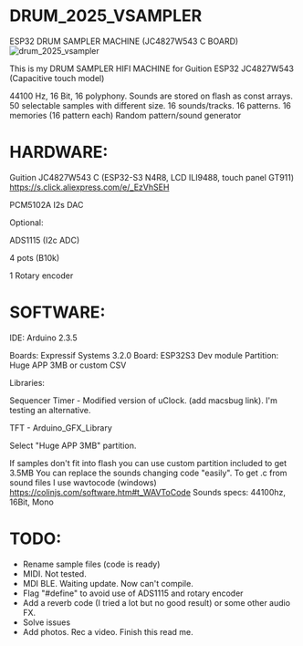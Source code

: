 # DRUM_2025_VSAMPLER
ESP32 DRUM SAMPLER MACHINE (JC4827W543 C BOARD)
![drum_2025_vsampler](https://github.com/user-attachments/assets/3fb7114c-5d6b-4e27-aafa-b983e639490f)

This is my DRUM SAMPLER HIFI MACHINE for Guition ESP32 JC4827W543 (Capacitive touch model)

44100 Hz, 16 Bit, 16 polyphony.
Sounds are stored on flash as const arrays.
50 selectable samples with different size.
16 sounds/tracks. 16 patterns. 16 memories (16 pattern each)
Random pattern/sound generator

# HARDWARE:

Guition JC4827W543 C (ESP32-S3 N4R8, LCD ILI9488, touch panel GT911) https://s.click.aliexpress.com/e/_EzVhSEH

PCM5102A I2s DAC

Optional:

ADS1115 (I2c ADC)

4 pots (B10k)

1 Rotary encoder

# SOFTWARE:

IDE: Arduino 2.3.5

Boards: Expressif Systems 3.2.0
Board: ESP32S3 Dev module
Partition: Huge APP 3MB or custom CSV

Libraries:

Sequencer Timer - Modified version of uClock. (add macsbug link). I'm testing an alternative.

TFT - Arduino_GFX_Library

Select "Huge APP 3MB" partition.

If samples don't fit into flash you can use custom partition included to get 3.5MB 
You can replace the sounds changing code "easily".
To get .c from sound files I use wavtocode (windows) https://colinjs.com/software.htm#t_WAVToCode
Sounds specs: 44100hz, 16Bit, Mono


# TODO:

- Rename sample files (code is ready)
- MIDI. Not tested.
- MDI BLE. Waiting update. Now can't compile.
- Flag "#define" to avoid use of ADS1115 and rotary encoder
- Add a reverb code (I tried a lot but no good result) or some other audio FX.
- Solve issues
- Add photos. Rec a video. Finish this read me.


